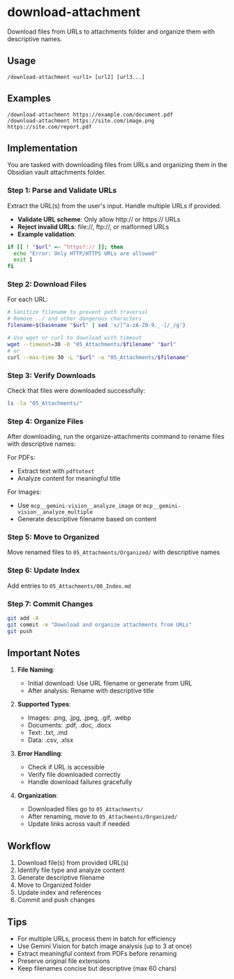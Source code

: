# download-attachment

Download files from URLs to attachments folder and organize them with descriptive names.

## Usage
```
/download-attachment <url1> [url2] [url3...]
```

## Examples
```
/download-attachment https://example.com/document.pdf
/download-attachment https://site.com/image.png https://site.com/report.pdf
```

## Implementation

You are tasked with downloading files from URLs and organizing them in the Obsidian vault attachments folder.

### Step 1: Parse and Validate URLs
Extract the URL(s) from the user's input. Handle multiple URLs if provided.
- **Validate URL scheme**: Only allow http:// or https:// URLs
- **Reject invalid URLs**: file://, ftp://, or malformed URLs
- **Example validation**:
```bash
if [[ ! "$url" =~ ^https?:// ]]; then
  echo "Error: Only HTTP/HTTPS URLs are allowed"
  exit 1
fi
```

### Step 2: Download Files
For each URL:
```bash
# Sanitize filename to prevent path traversal
# Remove ../ and other dangerous characters
filename=$(basename "$url" | sed 's/[^a-zA-Z0-9._-]/_/g')

# Use wget or curl to download with timeout
wget --timeout=30 -O "05_Attachments/$filename" "$url"
# or
curl --max-time 30 -L "$url" -o "05_Attachments/$filename"
```

### Step 3: Verify Downloads
Check that files were downloaded successfully:
```bash
ls -la "05_Attachments/"
```

### Step 4: Organize Files
After downloading, run the organize-attachments command to rename files with descriptive names:

For PDFs:
- Extract text with `pdftotext`
- Analyze content for meaningful title

For Images:
- Use `mcp__gemini-vision__analyze_image` or `mcp__gemini-vision__analyze_multiple`
- Generate descriptive filename based on content

### Step 5: Move to Organized
Move renamed files to `05_Attachments/Organized/` with descriptive names

### Step 6: Update Index
Add entries to `05_Attachments/00_Index.md`

### Step 7: Commit Changes
```bash
git add -A
git commit -m "Download and organize attachments from URLs"
git push
```

## Important Notes

1. **File Naming**: 
   - Initial download: Use URL filename or generate from URL
   - After analysis: Rename with descriptive title

2. **Supported Types**:
   - Images: .png, .jpg, .jpeg, .gif, .webp
   - Documents: .pdf, .doc, .docx
   - Text: .txt, .md
   - Data: .csv, .xlsx

3. **Error Handling**:
   - Check if URL is accessible
   - Verify file downloaded correctly
   - Handle download failures gracefully

4. **Organization**:
   - Downloaded files go to `05_Attachments/`
   - After renaming, move to `05_Attachments/Organized/`
   - Update links across vault if needed

## Workflow

1. Download file(s) from provided URL(s)
2. Identify file type and analyze content
3. Generate descriptive filename
4. Move to Organized folder
5. Update index and references
6. Commit and push changes

## Tips

- For multiple URLs, process them in batch for efficiency
- Use Gemini Vision for batch image analysis (up to 3 at once)
- Extract meaningful context from PDFs before renaming
- Preserve original file extensions
- Keep filenames concise but descriptive (max 60 chars)